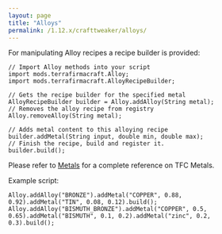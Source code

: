 ```yaml
---
layout: page
title: "Alloys"
permalink: /1.12.x/crafttweaker/alloys/
---
```


For manipulating Alloy recipes a recipe builder is provided:

```zenscript
// Import Alloy methods into your script
import mods.terrafirmacraft.Alloy;
import mods.terrafirmacraft.AlloyRecipeBuilder;

// Gets the recipe builder for the specified metal
AlloyRecipeBuilder builder = Alloy.addAlloy(String metal);
// Removes the alloy recipe from registry
Alloy.removeAlloy(String metal);

// Adds metal content to this alloying recipe
builder.addMetal(String input, double min, double max);
// Finish the recipe, build and register it.
builder.build();
```

Please refer to [Metals](/Documentation/1.12.x/metals) for a complete reference on TFC Metals.

Example script:

```zenscript
Alloy.addAlloy("BRONZE").addMetal("COPPER", 0.88, 0.92).addMetal("TIN", 0.08, 0.12).build();
Alloy.addAlloy("BISMUTH_BRONZE").addMetal("COPPER", 0.5, 0.65).addMetal("BISMUTH", 0.1, 0.2).addMetal("zinc", 0.2, 0.3).build();
```
